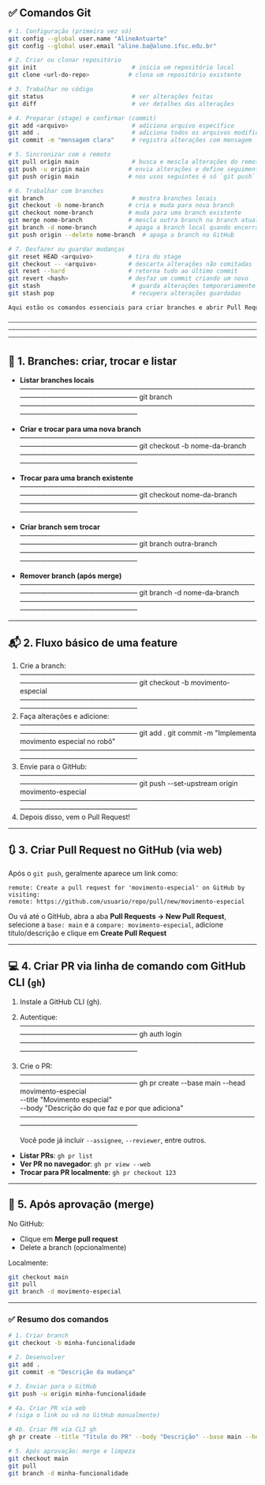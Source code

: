 ## ✅ Comandos Git

```bash
# 1. Configuração (primeira vez só)
git config --global user.name "AlineAntuarte"
git config --global user.email "aline.ba@aluno.ifsc.edu.br"

# 2. Criar ou clonar repositório
git init                           # inicia um repositório local
git clone <url-do-repo>           # clona um repositório existente

# 3. Trabalhar no código
git status                         # ver alterações feitas
git diff                           # ver detalhes das alterações

# 4. Preparar (stage) e confirmar (commit)
git add <arquivo>                  # adiciona arquivo específico
git add .                          # adiciona todos os arquivos modificados
git commit -m "mensagem clara"     # registra alterações com mensagem

# 5. Sincronizar com o remoto
git pull origin main               # busca e mescla alterações do remoto :contentReference[oaicite:1]{index=1}
git push -u origin main           # envia alterações e define seguimento :contentReference[oaicite:2]{index=2}
git push origin main              # nos usos seguintes é só `git push`

# 6. Trabalhar com branches
git branch                         # mostra branches locais
git checkout -b nome-branch       # cria e muda para nova branch
git checkout nome-branch          # muda para uma branch existente
git merge nome-branch             # mescla outra branch na branch atual
git branch -d nome-branch         # apaga a branch local quando encerrada
git push origin --delete nome-branch  # apaga a branch no GitHub

# 7. Desfazer ou guardar mudanças
git reset HEAD <arquivo>          # tira do stage
git checkout -- <arquivo>         # descarta alterações não comitadas
git reset --hard                  # retorna tudo ao último commit
git revert <hash>                 # desfaz um commit criando um novo
git stash                          # guarda alterações temporariamente
git stash pop                      # recupera alterações guardadas

Aqui estão os comandos essenciais para criar branches e abrir Pull Requests (PRs), tanto do modo tradicional com Git quanto utilizando a GitHub CLI (`gh`):

—————————————————————————————————————————————————————————————————————————————————————————————————————————
—————————————————————————————————————————————————————————————————————————————————————————————————————————
—————————————————————————————————————————————————————————————————————————————————————————————————————————
```
## 🌿 1. Branches: criar, trocar e listar

* **Listar branches locais**
———————————————————————————————————————————————————
  git branch
———————————————————————————————————————————————————

* **Criar e trocar para uma nova branch**
———————————————————————————————————————————————————
  git checkout -b nome-da-branch
———————————————————————————————————————————————————

* **Trocar para uma branch existente**
———————————————————————————————————————————————————
  git checkout nome-da-branch
———————————————————————————————————————————————————

* **Criar branch sem trocar**
———————————————————————————————————————————————————
  git branch outra-branch
———————————————————————————————————————————————————

* **Remover branch (após merge)**
———————————————————————————————————————————————————
  git branch -d nome-da-branch
———————————————————————————————————————————————————

---

## 📬 2. Fluxo básico de uma feature

1. Crie a branch:
———————————————————————————————————————————————————
   git checkout -b movimento-especial
———————————————————————————————————————————————————
2. Faça alterações e adicione:
———————————————————————————————————————————————————
   git add .
   git commit -m "Implementa movimento especial no robô"
———————————————————————————————————————————————————
3. Envie para o GitHub:
———————————————————————————————————————————————————
   git push --set-upstream origin movimento-especial
———————————————————————————————————————————————————
4. Depois disso, vem o Pull Request!

---

## 🔃 3. Criar Pull Request no GitHub (via web)

Após o `git push`, geralmente aparece um link como:

```
remote: Create a pull request for 'movimento-especial' on GitHub by visiting:
remote: https://github.com/usuario/repo/pull/new/movimento-especial
```

Ou vá até o GitHub, abra a aba **Pull Requests → New Pull Request**, selecione a `base: main` e a `compare: movimento-especial`, adicione título/descrição e clique em **Create Pull Request**

---

## 💻 4. Criar PR via linha de comando com GitHub CLI (`gh`)

1. Instale a GitHub CLI (gh).
2. Autentique:
———————————————————————————————————————————————————
   gh auth login
 ———————————————————————————————————————————————————
3. Crie o PR:
———————————————————————————————————————————————————
   gh pr create --base main --head movimento-especial \
     --title "Movimento especial" \
     --body "Descrição do que faz e por que adiciona"
 ———————————————————————————————————————————————————

   Você pode já incluir `--assignee`, `--reviewer`, entre outros.

* **Listar PRs**: `gh pr list`
* **Ver PR no navegador**: `gh pr view --web`
* **Trocar para PR localmente**: `gh pr checkout 123`

---

## 🧭 5. Após aprovação (merge)

No GitHub:

* Clique em **Merge pull request**
* Delete a branch (opcionalmente)

Localmente:

```bash
git checkout main
git pull
git branch -d movimento-especial
```

---

### ✅ Resumo dos comandos

```bash
# 1. Criar branch
git checkout -b minha-funcionalidade

# 2. Desenvolver
git add .
git commit -m "Descrição da mudança"

# 3. Enviar para o GitHub
git push -u origin minha-funcionalidade

# 4a. Criar PR via web
# (siga o link ou vá no GitHub manualmente)

# 4b. Criar PR via CLI gh
gh pr create --title "Título do PR" --body "Descrição" --base main --head minha-funcionalidade

# 5. Após aprovação: merge e limpeza
git checkout main
git pull
git branch -d minha-funcionalidade
```